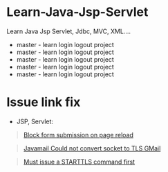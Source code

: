 # Learn-Java-Jsp-Servlet
Learn Java Jsp Servlet, Jdbc, MVC, XML....
- master - learn login logout project
- master - learn login logout project
- master - learn login logout project
- master - learn login logout project
- master - learn login logout project
# Issue link fix
- JSP, Servlet: 
> [Block form submission on page reload](https://stackoverflow.com/questions/1317486/how-to-avoid-resubmit-in-jsp-when-refresh)

> [Javamail Could not convert socket to TLS GMail](https://stackoverflow.com/questions/16115453/javamail-could-not-convert-socket-to-tls-gmail)

> [Must issue a STARTTLS command first](https://stackoverflow.com/questions/10509699/must-issue-a-starttls-command-first)